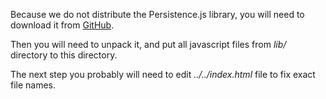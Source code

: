 Because we do not distribute the Persistence.js library,
you will need to download it from [GitHub](https://github.com/zefhemel/persistencejs).

Then you will need to unpack it, and put all javascript files from
*lib/* directory to this directory.

The next step you probably will need to edit *../../index.html* file
to fix exact file names.

